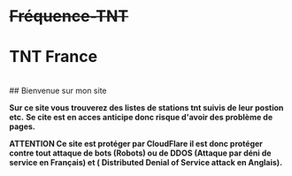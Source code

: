 # ~~Fréquence-TNT~~
# TNT France
<br>
## Bienvenue sur mon site

**Sur ce site vous trouverez des listes de stations tnt suivis de leur postion etc.** 
**Se cite est en acces anticipe donc risque d'avoir des problème de pages.**

**ATTENTION Ce site est protéger par CloudFlare il est donc protéger contre tout attaque de bots (Robots) ou de DDOS (Attaque par déni de service en Français) et ( Distributed Denial of Service attack en Anglais).**
